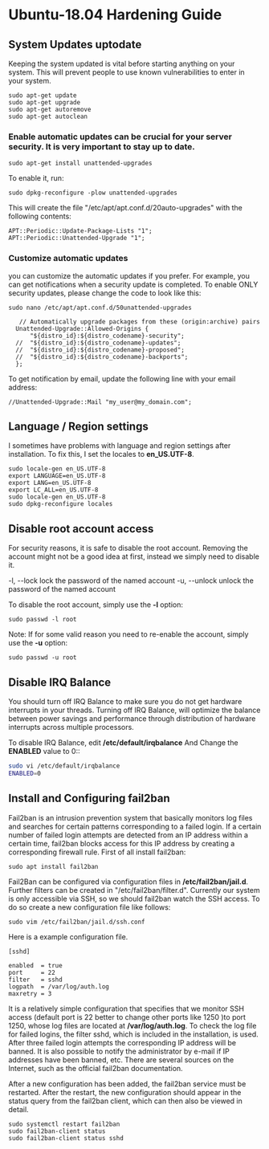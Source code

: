 # Ubuntu-18.04  Hardening Guide

## System Updates uptodate
Keeping the system updated is vital before starting anything on your system. This will prevent people to use known vulnerabilities to enter in your system.
```
sudo apt-get update
sudo apt-get upgrade
sudo apt-get autoremove
sudo apt-get autoclean
```

### Enable automatic updates can be crucial for your server security. It is very important to stay up to date.

` sudo apt-get install unattended-upgrades `

To enable it, run:

` sudo dpkg-reconfigure -plow unattended-upgrades `

This will create the file "/etc/apt/apt.conf.d/20auto-upgrades" with the following contents:

```
APT::Periodic::Update-Package-Lists "1";
APT::Periodic::Unattended-Upgrade "1";
```

### Customize automatic updates

you can customize the automatic updates if you prefer. For example, you can get notifications when a security update is completed.
To enable ONLY security updates, please change the code to look like this:

```
sudo nano /etc/apt/apt.conf.d/50unattended-upgrades

   // Automatically upgrade packages from these (origin:archive) pairs
  Unattended-Upgrade::Allowed-Origins {
      "${distro_id}:${distro_codename}-security";
  //  "${distro_id}:${distro_codename}-updates";
  //  "${distro_id}:${distro_codename}-proposed";
  //  "${distro_id}:${distro_codename}-backports";
  };

```

To get notification by email, update the following line with your email address:

```
//Unattended-Upgrade::Mail "my_user@my_domain.com";

```

## Language / Region settings

I sometimes have problems with language and region settings after installation. To fix this, I set the locales to **en_US.UTF-8**.

```
sudo locale-gen en_US.UTF-8
export LANGUAGE=en_US.UTF-8
export LANG=en_US.UTF-8
export LC_ALL=en_US.UTF-8
sudo locale-gen en_US.UTF-8
sudo dpkg-reconfigure locales
```

## Disable root account access
For security reasons, it is safe to disable the root account. Removing the account might not be a good idea at first, instead we simply need to disable it.

  -l, --lock                    lock the password of the named account
  -u, --unlock                  unlock the password of the named account

To disable the root account, simply use the **-l** option:

` sudo passwd -l root `

Note: If for some valid reason you need to re-enable the account, simply use the **-u** option:

` sudo passwd -u root `


## Disable IRQ Balance

You should turn off IRQ Balance to make sure you do not get hardware interrupts in your threads. Turning off IRQ Balance, will optimize the balance between power savings and performance through distribution of hardware interrupts across multiple processors.

To disable IRQ Balance, edit **/etc/default/irqbalance**  And Change the **ENABLED** value to 0::

```bash
sudo vi /etc/default/irqbalance  
ENABLED=0 
```

## Install and Configuring fail2ban

Fail2ban is an intrusion prevention system that basically monitors log files and searches for certain patterns corresponding to a failed login. If a certain number of failed login attempts are detected from an IP address within a certain time, fail2ban blocks access for this IP address by creating a corresponding firewall rule. First of all install fail2ban:

` sudo apt install fail2ban `

Fail2Ban can be configured via configuration files in **/etc/fail2ban/jail.d**. Further filters can be created in "/etc/fail2ban/filter.d". Currently our system is only accessible via SSH, so we should fail2ban watch the SSH access. To do so create a new configuration file like follows:

` sudo vim /etc/fail2ban/jail.d/ssh.conf `

Here is a example configuration file.

```
[sshd]

enabled  = true
port     = 22
filter   = sshd
logpath  = /var/log/auth.log
maxretry = 3
```
It is a relatively simple configuration that specifies that we monitor SSH access (default port is 22 better to change other ports like 1250 )to port  1250, whose log files are located at **/var/log/auth.log**. To check the log file for failed logins, the filter sshd, which is included in the installation, is used. After three failed login attempts the corresponding IP address will be banned. It is also possible to notify the administrator by e-mail if IP addresses have been banned, etc. There are several sources on the Internet, such as the official fail2ban documentation.

After a new configuration has been added, the fail2ban service must be restarted. After the restart, the new configuration should appear in the status query from the fail2ban client, which can then also be viewed in detail.

```
sudo systemctl restart fail2ban
sudo fail2ban-client status
sudo fail2ban-client status sshd
```

